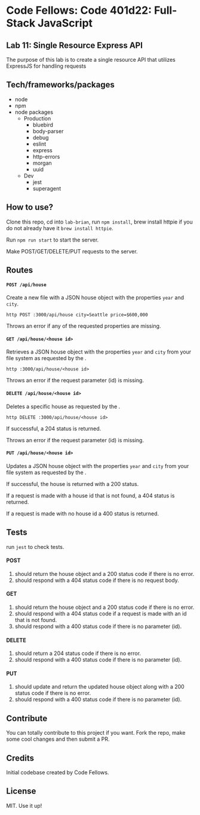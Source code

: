 # Code Fellows: Code 401d22: Full-Stack JavaScript

## Lab 11: Single Resource Express API

The purpose of this lab is to create a single resource API that utilizes ExpressJS for handling requests

## Tech/frameworks/packages

- node 
- npm
- node packages
  - Production
    - bluebird
    - body-parser 
    - debug
    - eslint
    - express
    - http-errors
    - morgan
    - uuid
  - Dev
    - jest
    - superagent


## How to use?
Clone this repo, cd into `lab-brian`, run `npm install`, brew install httpie if you do not already have it `brew install httpie`. 

Run `npm run start` to start the server.

Make POST/GET/DELETE/PUT requests to the server.

## Routes

#### `POST /api/house`

Create a new file with a JSON house object with the properties `year` and `city`.

```
http POST :3000/api/house city=Seattle price=$600,000
```

Throws an error if any of the requested properties are missing.


#### `GET /api/house/<house id>`

Retrieves a JSON house object with the properties `year` and `city` from your file system as requested by the <house id>.

```
http :3000/api/house/<house id>
```

Throws an error if the request parameter (id) is missing.

#### `DELETE /api/house/<house id>`

Deletes a specific house as requested by the <house id>.

```
http DELETE :3000/api/house/<house id>
```

If successful, a 204 status is returned.

Throws an error if the request parameter (id) is missing.


#### `PUT /api/house/<house id>`

Updates a JSON house object with the properties `year` and `city` from your file system as requested by the <house id>.

If successful, the house is returned with a 200 status.

If a request is made with a house id that is not found, a 404 status is returned.

If a request is made with no house id a 400 status is returned.

## Tests

run `jest` to check tests.

#### POST

1. should return the house object and a 200 status code if there is no error.
2. should respond with a 404 status code if there is no request body.

#### GET

1. should return the house object and a 200 status code if there is no error.
2. should respond with a 404 status code if a request is made with an id that is not found.
3. should respond with a 400 status code if there is no parameter (id).

#### DELETE

1. should return a 204 status code if there is no error.
2. should respond with a 400 status code if there is no parameter (id).

#### PUT

1. should update and return the updated house object along with a 200 status code if there is no error.
2. should respond with a 400 status code if there is no parameter (id).

## Contribute

You can totally contribute to this project if you want. Fork the repo, make some cool changes and then submit a PR.

## Credits

Initial codebase created by Code Fellows.

## License

MIT. Use it up!